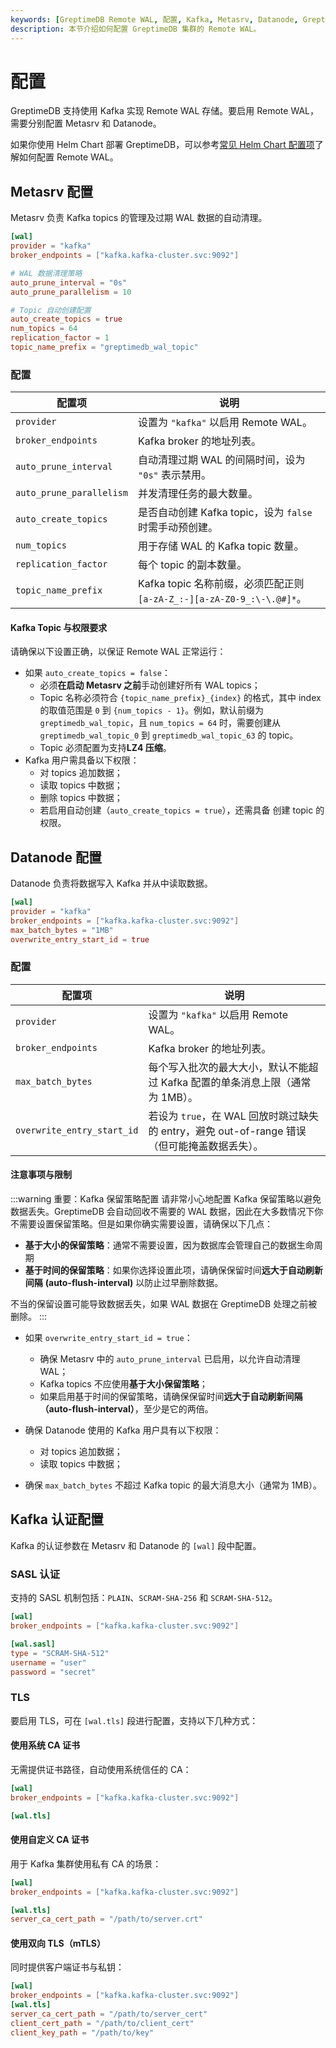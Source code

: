 ```yaml
---
keywords: [GreptimeDB Remote WAL, 配置, Kafka, Metasrv, Datanode, GreptimeDB]
description: 本节介绍如何配置 GreptimeDB 集群的 Remote WAL。
---
```

# 配置

GreptimeDB 支持使用 Kafka 实现 Remote WAL 存储。要启用 Remote WAL，需要分别配置 Metasrv 和 Datanode。

如果你使用 Helm Chart 部署 GreptimeDB，可以参考[常见 Helm Chart 配置项](/user-guide/deployments-administration/deploy-on-kubernetes/common-helm-chart-configurations.md)了解如何配置 Remote WAL。

## Metasrv 配置

Metasrv 负责 Kafka topics 的管理及过期 WAL 数据的自动清理。

```toml
[wal]
provider = "kafka"
broker_endpoints = ["kafka.kafka-cluster.svc:9092"]

# WAL 数据清理策略
auto_prune_interval = "0s"
auto_prune_parallelism = 10

# Topic 自动创建配置
auto_create_topics = true
num_topics = 64
replication_factor = 1
topic_name_prefix = "greptimedb_wal_topic"
```

### 配置

| 配置项                   | 说明                                                                   |
| ------------------------ | ---------------------------------------------------------------------- |
| `provider`               | 设置为 `"kafka"` 以启用 Remote WAL。                                   |
| `broker_endpoints`       | Kafka broker 的地址列表。                                              |
| `auto_prune_interval`    | 自动清理过期 WAL 的间隔时间，设为 `"0s"` 表示禁用。                    |
| `auto_prune_parallelism` | 并发清理任务的最大数量。                                               |
| `auto_create_topics`     | 是否自动创建 Kafka topic，设为 `false` 时需手动预创建。                |
| `num_topics`             | 用于存储 WAL 的 Kafka topic 数量。                                     |
| `replication_factor`     | 每个 topic 的副本数量。                                                |
| `topic_name_prefix`      | Kafka topic 名称前缀，必须匹配正则 `[a-zA-Z_:-][a-zA-Z0-9_:\-\.@#]*`。 |

#### Kafka Topic 与权限要求

请确保以下设置正确，以保证 Remote WAL 正常运行：

- 如果 `auto_create_topics = false`：
  - 必须**在启动 Metasrv 之前**手动创建好所有 WAL topics；
  - Topic 名称必须符合 `{topic_name_prefix}_{index}` 的格式，其中 index 的取值范围是 `0` 到 `{num_topics - 1}`。例如，默认前缀为 `greptimedb_wal_topic`，且 `num_topics = 64` 时，需要创建从 `greptimedb_wal_topic_0` 到 `greptimedb_wal_topic_63` 的 topic。
  - Topic 必须配置为支持**LZ4 压缩**。
- Kafka 用户需具备以下权限：
  - 对 topics 追加数据；
  - 读取 topics 中数据；
  - 删除 topics 中数据； 
  - 若启用自动创建（`auto_create_topics = true`），还需具备 创建 topic 的权限。

## Datanode 配置

Datanode 负责将数据写入 Kafka 并从中读取数据。

```toml
[wal]
provider = "kafka"
broker_endpoints = ["kafka.kafka-cluster.svc:9092"]
max_batch_bytes = "1MB"
overwrite_entry_start_id = true
```

### 配置

| 配置项                     | 说明                                                                                         |
| -------------------------- | -------------------------------------------------------------------------------------------- |
| `provider`                 | 设置为 `"kafka"` 以启用 Remote WAL。                                                         |
| `broker_endpoints`         | Kafka broker 的地址列表。                                                                    |
| `max_batch_bytes`          | 每个写入批次的最大大小，默认不能超过 Kafka 配置的单条消息上限（通常为 1MB）。                |
| `overwrite_entry_start_id` | 若设为 `true`，在 WAL 回放时跳过缺失的 entry，避免 out-of-range 错误（但可能掩盖数据丢失）。 |


#### 注意事项与限制

:::warning 重要：Kafka 保留策略配置
请非常小心地配置 Kafka 保留策略以避免数据丢失。GreptimeDB 会自动回收不需要的 WAL 数据，因此在大多数情况下你不需要设置保留策略。但是如果你确实需要设置，请确保以下几点：

- **基于大小的保留策略**：通常不需要设置，因为数据库会管理自己的数据生命周期
- **基于时间的保留策略**：如果你选择设置此项，请确保保留时间**远大于自动刷新间隔** **(auto-flush-interval)** 以防止过早删除数据。

不当的保留设置可能导致数据丢失，如果 WAL 数据在 GreptimeDB 处理之前被删除。
:::

- 如果 `overwrite_entry_start_id = true`：
  - 确保 Metasrv 中的 `auto_prune_interval` 已启用，以允许自动清理 WAL；
  - Kafka topics 不应使用**基于大小保留策略**；
  - 如果启用基于时间的保留策略，请确保保留时间**远大于自动刷新间隔（auto-flush-interval）**，至少是它的两倍。

- 确保 Datanode 使用的 Kafka 用户具有以下权限：
  - 对 topics 追加数据；
  - 读取 topics 中数据；
- 确保 `max_batch_bytes` 不超过 Kafka topic 的最大消息大小（通常为 1MB）。

## Kafka 认证配置

Kafka 的认证参数在 Metasrv 和 Datanode 的 `[wal]` 段中配置。

### SASL 认证

支持的 SASL 机制包括：`PLAIN`、`SCRAM-SHA-256` 和 `SCRAM-SHA-512`。

```toml
[wal]
broker_endpoints = ["kafka.kafka-cluster.svc:9092"]

[wal.sasl]
type = "SCRAM-SHA-512"
username = "user"
password = "secret"
```

### TLS

要启用 TLS，可在 `[wal.tls]` 段进行配置，支持以下几种方式：

#### 使用系统 CA 证书

无需提供证书路径，自动使用系统信任的 CA：

```toml
[wal]
broker_endpoints = ["kafka.kafka-cluster.svc:9092"]

[wal.tls]
```

#### 使用自定义 CA 证书

用于 Kafka 集群使用私有 CA 的场景：

```toml
[wal]
broker_endpoints = ["kafka.kafka-cluster.svc:9092"]

[wal.tls]
server_ca_cert_path = "/path/to/server.crt"
```

#### 使用双向 TLS（mTLS）

同时提供客户端证书与私钥：

```toml
[wal]
broker_endpoints = ["kafka.kafka-cluster.svc:9092"]
[wal.tls]
server_ca_cert_path = "/path/to/server_cert"
client_cert_path = "/path/to/client_cert"
client_key_path = "/path/to/key"
```


